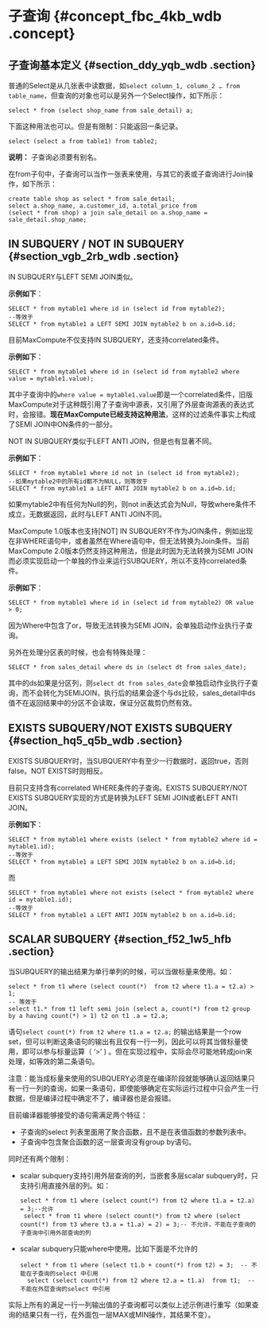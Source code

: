 # 子查询 {#concept_fbc_4kb_wdb .concept}

## 子查询基本定义 {#section_ddy_yqb_wdb .section}

普通的Select是从几张表中读数据，如`select column_1, column_2 … from table_name`，但查询的对象也可以是另外一个Select操作，如下所示：

```
select * from (select shop_name from sale_detail) a;
```

下面这种用法也可以。但是有限制：只能返回一条记录。

```
select (select a from table1) from table2;
```

**说明：** 子查询必须要有别名。

在from子句中，子查询可以当作一张表来使用，与其它的表或子查询进行Join操作，如下所示：

```
create table shop as select * from sale_detail;
select a.shop_name, a.customer_id, a.total_price from
(select * from shop) a join sale_detail on a.shop_name = sale_detail.shop_name;
```

## IN SUBQUERY / NOT IN SUBQUERY {#section_vgb_2rb_wdb .section}

IN SUBQUERY与LEFT SEMI JOIN类似。

**示例如下**：

```
SELECT * from mytable1 where id in (select id from mytable2);
--等效于
SELECT * from mytable1 a LEFT SEMI JOIN mytable2 b on a.id=b.id;
```

目前MaxCompute不仅支持IN SUBQUERY，还支持correlated条件。

**示例如下**：

```
SELECT * from mytable1 where id in (select id from mytable2 where value = mytable1.value);
```

其中子查询中的`where value = mytable1.value`即是一个correlated条件，旧版MaxCompute对于这种既引用了子查询中源表，又引用了外层查询源表的表达式时，会报错。**现在MaxCompute已经支持这种用法**，这样的过滤条件事实上构成了SEMI JOIN中ON条件的一部分。

NOT IN SUBQUERY类似于LEFT ANTI JOIN，但是也有显著不同。

**示例如下**：

```
SELECT * from mytable1 where id not in (select id from mytable2);
--如果mytable2中的所有id都不为NULL，则等效于
SELECT * from mytable1 a LEFT ANTI JOIN mytable2 b on a.id=b.id;
```

如果mytable2中有任何为Null的列，则not in表达式会为Null，导致where条件不成立，无数据返回，此时与LEFT ANTI JOIN不同。

MaxCompute 1.0版本也支持\[NOT\] IN SUBQUERY不作为JOIN条件，例如出现在非WHERE语句中，或者虽然在Where语句中，但无法转换为Join条件。当前MaxCompute 2.0版本仍然支持这种用法，但是此时因为无法转换为SEMI JOIN而必须实现启动一个单独的作业来运行SUBQUERY，所以不支持correlated条件。

**示例如下**：

```
SELECT * from mytable1 where id in (select id from mytable2) OR value > 0;
```

因为Where中包含了or，导致无法转换为SEMI JOIN，会单独启动作业执行子查询。

另外在处理分区表的时候，也会有特殊处理：

```
SELECT * from sales_detail where ds in (select dt from sales_date);
```

其中的ds如果是分区列，则`select dt from sales_date`会单独启动作业执行子查询，而不会转化为SEMIJOIN，执行后的结果会逐个与ds比较，sales\_detail中ds值不在返回结果中的分区不会读取，保证分区裁剪仍然有效。

## EXISTS SUBQUERY/NOT EXISTS SUBQUERY {#section_hq5_q5b_wdb .section}

EXISTS SUBQUERY时，当SUBQUERY中有至少一行数据时，返回true，否则false。NOT EXISTS时则相反。

目前只支持含有correlated WHERE条件的子查询。EXISTS SUBQUERY/NOT EXISTS SUBQUERY实现的方式是转换为LEFT SEMI JOIN或者LEFT ANTI JOIN。

**示例如下**：

```
SELECT * from mytable1 where exists (select * from mytable2 where id = mytable1.id);
--等效于
SELECT * from mytable1 a LEFT SEMI JOIN mytable2 b on a.id=b.id;
```

而

```
SELECT * from mytable1 where not exists (select * from mytable2 where id = mytable1.id);
--等效于
SELECT * from mytable1 a LEFT ANTI JOIN mytable2 b on a.id=b.id;
```

## SCALAR SUBQUERY {#section_f52_1w5_hfb .section}

当SUBQUERY的输出结果为单行单列的时候，可以当做标量来使用。如：

```
select * from t1 where (select count(*)  from t2 where t1.a = t2.a) > 1; 
-- 等效于
select t1.* from t1 left semi join (select a, count(*) from t2 group by a having count(*) > 1) t2 on t1 .a = t2.a;
```

语句`select count(*) from t2 where t1.a = t2.a;` 的输出结果是一个row set，但可以判断这条语句的输出有且仅有一行一列，因此可以将其当做标量使用，即可以参与标量运算（ ‘\>’ \) 。但在实现过程中，实际会尽可能地转成join来处理，如等效的第二条语句。

注意：能当成标量来使用的SUBQUERY必须是在编译阶段就能够确认返回结果只有一行一列的查询，如果一条语句，即使能够确定在实际运行过程中只会产生一行数据，但是编译过程中确定不了，编译器也是会报错。

目前编译器能够接受的语句需满足两个特征：

-   子查询的select 列表里面用了聚合函数，且不是在表值函数的参数列表中。
-   子查询中包含聚合函数的这一层查询没有group by语句。

同时还有两个限制：

-   scalar subquery支持引用外层查询的列，当嵌套多层scalar subquery时，只支持引用直接外层的列。如：

    ```
    select * from t1 where (select count(*) from t2 where t1.a = t2.a) = 3;--允许
     select * from t1 where (select count(*) from t2 where (select count(*) from t3 where t3.a = t1.a) = 2) = 3;-- 不允许，不能在子查询的子查询中引用外部查询的列
    ```

-   scalar subquery只能where中使用。比如下面是不允许的

    ```
    select * from t1 where (select t1.b + count(*) from t2) = 3;  -- 不能在子查询的select 中引用
      select (select count(*) from t2 where t2.a = t1.a)  from t1;  -- 不能在外层查询的select 中引用
    ```


实际上所有的满足一行一列输出值的子查询都可以类似上述示例进行重写（如果查询的结果只有一行，在外面包一层MAX或MIN操作，其结果不变）。


